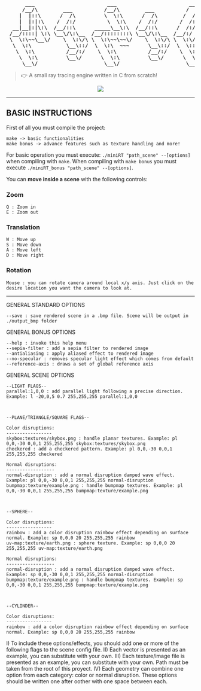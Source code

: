 <pre style="font-weight:bolder">
      ___                       ___                       ___                 
     /__/\        ___          /__/\        ___          /  /\          ___   
    |  |::\      /  /\         \  \:\      /  /\        /  /::\        /  /\  
    |  |:|:\    /  /:/          \  \:\    /  /:/       /  /:/\:\      /  /:/  
  __|__|:|\:\  /__/::\      _____\__\:\  /__/::\      /  /:/~/:/     /  /:/   
 /__/::::| \:\ \__\/\:\__  /__/::::::::\ \__\/\:\__  /__/:/ /:/___  /  /::\   
 \  \:\~~\__\/    \  \:\/\ \  \:\~~\~~\/    \  \:\/\ \  \:\/:::::/ /__/:/\:\  
  \  \:\           \__\::/  \  \:\  ~~~      \__\::/  \  \::/~~~~  \__\/  \:\ 
   \  \:\          /__/:/    \  \:\          /__/:/    \  \:\           \  \:\
    \  \:\         \__\/      \  \:\         \__\/      \  \:\           \__\/
     \__\/                     \__\/                     \__\/               
</pre>

> 👉 A small ray tracing engine written in C from scratch!

<p align="center">
	<img src="https://raw.githubusercontent.com/vdedios/miniRT/master/rendered_images/spalding.png">
</p>

--- 

## BASIC INSTRUCTIONS

First of all you must compile the project:
```
make -> basic functionalities
make bonus -> advance features such as texture handling and more!
``` 
For basic operation you must execute: `./miniRT "path_scene" --[options]` when compiling with `make`.
When compiling with `make bonus` you must execute `./miniRT_bonus "path_scene" --[options]`.

You can **move inside a scene** with the following controls:
	
### Zoom
```
Q : Zoom in
E : Zoom out
```
### Translation
```
W : Move up
S : Move down
A : Move left
D : Move right
```
### Rotation
```
Mouse : you can rotate camera around local x/y axis. Just click on the desire location you want the camera to look at.
```

---

GENERAL STANDARD OPTIONS

    --save : save rendered scene in a .bmp file. Scene will be output in ./output_bmp folder



GENERAL BONUS OPTIONS

    --help : invoke this help menu
    --sepia-filter : add a sepia filter to rendered image 
    --antialiasing : apply aliased effect to rendered image
    --no-specular : removes specular light effect which comes from default
    --reference-axis : draws a set of global reference axis


GENERAL SCENE OPTIONS


    --LIGHT FLAGS--
    parallel:1,0,0 : add parallel light following a precise direction. Example: l -20,0,5 0.7 255,255,255 parallel:1,0,0



    --PLANE/TRIANGLE/SQUARE FLAGS--

    Color disruptions:
    -----------------
    skybox:textures/skybox.png : handle planar textures. Example: pl 0,0,-30 0,0,1 255,255,255 skybox:textures/skybox.png
    checkered : add a checkered pattern. Example: pl 0,0,-30 0,0,1 255,255,255 checkered

    Normal disruptions:
    ------------------
    normal-disruption : add a normal disruption damped wave effect. Example: pl 0,0,-30 0,0,1 255,255,255 normal-disruption
    bumpmap:texture/example.png : handle bumpmap textures. Example: pl 0,0,-30 0,0,1 255,255,255 bumpmap:texture/example.png



    --SPHERE--

    Color disruptions:
    -----------------
    rainbow : add a color disruption rainbow effect depending on surface normal. Example: sp 0,0,0 20 255,255,255 rainbow
    uv-map:texture/earth.png : sphere texture. Example: sp 0,0,0 20 255,255,255 uv-map:texture/earth.png

    Normal disruptions:
    ------------------
    normal-disruption : add a normal disruption damped wave effect. Example: sp 0,0,-30 0,0,1 255,255,255 normal-disruption
    bumpmap:texture/example.png : handle bumpmap textures. Example: sp 0,0,-30 0,0,1 255,255,255 bumpmap:texture/example.png



    --CYLINDER--

    Color disruptions:
    -----------------
    rainbow : add a color disruption rainbow effect depending on surface normal. Example: sp 0,0,0 20 255,255,255 rainbow


I) To include these options/effects, you should add one or more of the following flags to the scene config file.
II) Each vector is presented as an example, you can substitute with your own.
III) Each texture/image file is presented as an example, you can substitute with your own. Path must be taken from the root of this proyect.
IV) Each geometry can combine one option from each category: color or normal disruption. These options should be written one after oother with one space between each.
